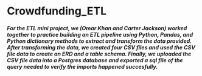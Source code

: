 # Crowdfunding_ETL


##### For the ETL mini project, we (Omar Khan and Carter Jackson) worked together to practice building an ETL pipeline using Python, Pandas, and Python dictionary methods to extract and transform the data provided. After transforming the data, we created four CSV files and used the CSV file data to create an ERD and a table schema. Finally, we uploaded the CSV file data into a Postgres database and exported a sql file of the query needed to verify the imports happened succesfully.
